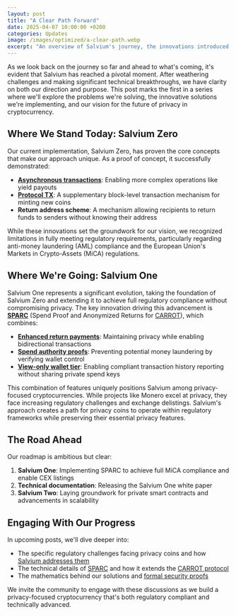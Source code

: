 ```yaml
---
layout: post
title: "A Clear Path Forward"
date: 2025-04-07 10:00:00 +0200
categories: Updates
image: /images/optimized/a-clear-path.webp
excerpt: "An overview of Salvium's journey, the innovations introduced in Salvium Zero, and the roadmap toward regulatory-compliant privacy in Salvium One."
---
```


As we look back on the journey so far and ahead to what's coming, it's evident that Salvium has reached a pivotal moment. After weathering challenges and making significant technical breakthroughs, we have clarity on both our direction and purpose. This post marks the first in a series where we'll explore the problems we're solving, the innovative solutions we're implementing, and our vision for the future of privacy in cryptocurrency.

## Where We Stand Today: Salvium Zero

Our current implementation, Salvium Zero, has proven the core concepts that make our approach unique. As a proof of concept, it successfully demonstrated:

- **[Asynchronous transactions](https://docs.salvium.org/kb/async-transactions)**: Enabling more complex operations like yield payouts
- **[Protocol TX](https://docs.salvium.org/kb/protocol-tx)**: A supplementary block-level transaction mechanism for minting new coins
- **Return address scheme**: A mechanism allowing recipients to return funds to senders without knowing their address

While these innovations set the groundwork for our vision, we recognized limitations in fully meeting regulatory requirements, particularly regarding anti-money laundering (AML) compliance and the European Union's Markets in Crypto-Assets (MiCA) regulations.

## Where We're Going: Salvium One

Salvium One represents a significant evolution, taking the foundation of Salvium Zero and extending it to achieve full regulatory compliance without compromising privacy. The key innovation driving this advancement is **[SPARC](https://docs.salvium.org/kb/sparc)** (Spend Proof and Anonymized Returns for [CARROT](https://docs.salvium.org/kb/carrot)), which combines:

- **[Enhanced return payments](https://docs.salvium.org/kb/sparc#anonymized-returns)**: Maintaining privacy while enabling bidirectional transactions
- **[Spend authority proofs](https://docs.salvium.org/kb/sparc#spend-authority-proof)**: Preventing potential money laundering by verifying wallet control
- **[View-only wallet tier](https://docs.salvium.org/kb/carrot#full-view-only-wallets)**: Enabling compliant transaction history reporting without sharing private spend keys

This combination of features uniquely positions Salvium among privacy-focused cryptocurrencies. While projects like Monero excel at privacy, they face increasing regulatory challenges and exchange delistings. Salvium's approach creates a path for privacy coins to operate within regulatory frameworks while preserving their essential privacy features.

## The Road Ahead

Our roadmap is ambitious but clear:

1. **Salvium One**: Implementing SPARC to achieve full MiCA compliance and enable CEX listings
2. **Technical documentation**: Releasing the Salvium One white paper
3. **Salvium Two**: Laying groundwork for private smart contracts and advancements in scalability

## Engaging With Our Progress

In upcoming posts, we'll dive deeper into:

- The specific regulatory challenges facing privacy coins and how [Salvium addresses them](https://docs.salvium.org/kb/compliance)
- The technical details of [SPARC](https://docs.salvium.org/kb/sparc) and how it extends the [CARROT protocol](https://docs.salvium.org/kb/carrot)
- The mathematics behind our solutions and [formal security proofs](https://docs.salvium.org/kb/security)

We invite the community to engage with these discussions as we build a privacy-focused cryptocurrency that's both regulatory compliant and technically advanced.
